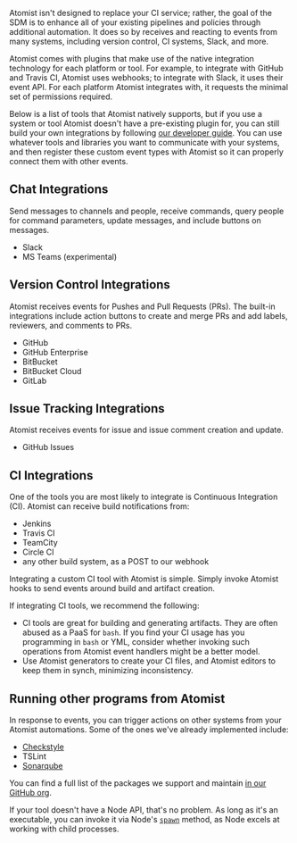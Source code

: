 Atomist isn't designed to replace your CI service; rather, the goal of the SDM is to enhance all of your existing pipelines and policies through additional automation. It does so by receives and reacting to events from many systems,
including version control, CI systems, Slack, and more.

Atomist comes with plugins that make use of the native integration technology for each platform or
tool.  For example, to integrate with GitHub and Travis CI, Atomist
uses webhooks; to integrate with Slack, it uses their event API.  For each platform Atomist integrates with, it
requests the minimal set of permissions required.

Below is a list of tools that Atomist natively supports, but if you use a system or tool Atomist doesn't have a pre-existing plugin for,  you can still build your own integrations by following [our developer guide](/developer/). You can use whatever tools and
libraries you want to communicate with your systems, and then register
these custom event types with Atomist so it can properly connect them
with other events.

## Chat Integrations

Send messages to channels and people, receive commands, query people for command parameters, update messages, and include buttons on messages.

* Slack
* MS Teams (experimental)

## Version Control Integrations

Atomist receives events for Pushes and Pull Requests (PRs). The built-in integrations
include action buttons to create and merge PRs and add labels, reviewers, and comments to PRs.

* GitHub
* GitHub Enterprise
* BitBucket
* BitBucket Cloud
* GitLab

## Issue Tracking Integrations

Atomist receives events for issue and issue comment creation and update.

* GitHub Issues

## CI Integrations

One of the tools you are most likely to integrate is Continuous Integration (CI). Atomist can receive build notifications from:

* Jenkins
* Travis CI
* TeamCity
* Circle CI
* any other build system, as a POST to our webhook

Integrating a custom CI tool with Atomist is simple. Simply invoke Atomist
hooks to send events around build and artifact creation.

If integrating CI tools, we recommend the following:

- CI tools are great for building and generating artifacts. They are
  often abused as a PaaS for `bash`. If you find your CI usage has
  you programming in `bash` or YML, consider whether invoking such
  operations from Atomist event handlers might be a better model.
- Use Atomist generators to create your CI files, and Atomist
  editors to keep them in synch, minimizing inconsistency.

## Running other programs from Atomist

In response to events, you can trigger actions on other systems from your Atomist automations.
Some of the ones we've already implemented include:

* [Checkstyle](http://0.0.0.0:8000/pack/checkstyle/)
* TSLint
* [Sonarqube](http://0.0.0.0:8000/pack/sonarqube/)

You can find a full list of the packages we support and maintain [in our GitHub org](https://github.com/atomist?utf8=%E2%9C%93&q=sdm-pack-&type=&language=).

If your tool doesn't have a Node API, that's no problem. As long as it's an executable, you can invoke it via Node's [`spawn`](https://nodejs.org/api/child_process.html#child_process_child_process_spawn_command_args_options) method, as Node excels at working with child processes.
